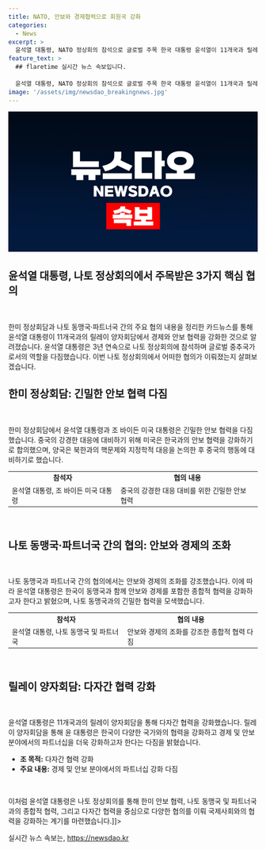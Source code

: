 ```yaml
---
title: NATO, 안보와 경제협력으로 회원국 강화
categories:
  - News
excerpt: >
  윤석열 대통령, NATO 정상회의 참석으로 글로벌 주목 한국 대통령 윤석열이 11개국과 릴레이 양자회담을 통해 경제와 안보 협력을 강화하며 나토 정상회의에 참석했습니다. 이로써 그는 3연속으로 나토 정상회의에 참석하며 글로벌 중추국가로서의 역할을 확고히 하고 있습니다. 요약문을 클릭하여 윤석열 대통령의 나토 정상회의에서 이루어진 주요 협상 내용을 확인하세요.
feature_text: >
  ## flaretime 실시간 뉴스 속보입니다.

  윤석열 대통령, NATO 정상회의 참석으로 글로벌 주목 한국 대통령 윤석열이 11개국과 릴레이 양자회담을 통해 경제와 안보 협력을 강화하며 나토 정상회의에 참석했습니다. 이로써 그는 3연속으로 나토 정상회의에 참석하며 글로벌 중추국가로서의 역할을 확고히 하고 있습니다. 요약문을 클릭하여 윤석열 대통령의 나토 정상회의에서 이루어진 주요 협상 내용을 확인하세요.
image: '/assets/img/newsdao_breakingnews.jpg'
---
```


<p><img src="/assets/img/newsdao_breakingnews.jpg" alt="flaretime 속보" /></p>

<h2>윤석열 대통령, 나토 정상회의에서 주목받은 3가지 핵심 협의</h2>

<p data-ke-size="size16">&nbsp;</p>

<p>한미 정상회담과 나토 동맹국·파트너국 간의 주요 협의 내용을 정리한 카드뉴스를 통해 윤석열 대통령이 11개국과의 릴레이 양자회담에서 경제와 안보 협력을 강화한 것으로 알려졌습니다. 윤석열 대통령은 3년 연속으로 나토 정상회의에 참석하며 글로벌 중추국가로서의 역할을 다짐했습니다. 이번 나토 정상회의에서 어떠한 협의가 이뤄졌는지 살펴보겠습니다.</p></p>

<h2 data-ke-size="size26">한미 정상회담: 긴밀한 안보 협력 다짐</h2>

<p data-ke-size="size16">&nbsp;</p>

<p>한미 정상회담에서 윤석열 대통령과 조 바이든 미국 대통령은 긴밀한 안보 협력을 다짐했습니다. 중국의 강경한 대응에 대비하기 위해 미국은 한국과의 안보 협력을 강화하기로 합의했으며, 양국은 북한과의 핵문제와 지정학적 대응을 논의한 후 중국의 행동에 대비하기로 했습니다.</p></p>

<table>
  <tr>
    <td style="text-align: center; height: 17px;"><b>참석자</b></td>
    <td style="text-align: center; height: 17px;"><b>협의 내용</b></td>
  </tr>
  <tr>
    <td style="text-align: left; height: 17px;">윤석열 대통령, 조 바이든 미국 대통령</td>
    <td style="text-align: left;">중국의 강경한 대응 대비를 위한 긴밀한 안보 협력</td>
  </tr>
</table>

<p data-ke-size="size16">&nbsp;</p>

<h2 data-ke-size="size26">나토 동맹국·파트너국 간의 협의: 안보와 경제의 조화</h2>

<p data-ke-size="size16">&nbsp;</p>

<p>나토 동맹국과 파트너국 간의 협의에서는 안보와 경제의 조화를 강조했습니다. 이에 따라 윤석열 대통령은 한국이 동맹국과 함께 안보와 경제를 포함한 종합적 협력을 강화하고자 한다고 밝혔으며, 나토 동맹국과의 긴밀한 협력을 모색했습니다.</p></p>

<table>
  <tr>
    <td style="text-align: center; height: 17px;"><b>참석자</b></td>
    <td style="text-align: center; height: 17px;"><b>협의 내용</b></td>
  </tr>
  <tr>
    <td style="text-align: left; height: 17px;">윤석열 대통령, 나토 동맹국 및 파트너국</td>
    <td style="text-align: left;">안보와 경제의 조화를 강조한 종합적 협력 다짐</td>
  </tr>
</table>

<p data-ke-size="size16">&nbsp;</p>

<h2 data-ke-size="size26">릴레이 양자회담: 다자간 협력 강화</h2>

<p data-ke-size="size16">&nbsp;</p>

<p>윤석열 대통령은 11개국과의 릴레이 양자회담을 통해 다자간 협력을 강화했습니다. 릴레이 양자회담을 통해 윤 대통령은 한국이 다양한 국가와의 협력을 강화하고 경제 및 안보 분야에서의 파트너십을 더욱 강화하고자 한다는 다짐을 밝혔습니다.</p></p>

<ul>
  <li><b>조 목적:</b> 다자간 협력 강화</li>
  <li><b>주요 내용:</b> 경제 및 안보 분야에서의 파트너십 강화 다짐</li>
</ul>

<p data-ke-size="size16">&nbsp;</p>

<p>이처럼 윤석열 대통령은 나토 정상회의를 통해 한미 안보 협력, 나토 동맹국 및 파트너국과의 종합적 협력, 그리고 다자간 협력을 중심으로 다양한 협의를 이뤄 국제사회와의 협력을 강화하는 계기를 마련했습니다.]]&gt;</content></p>
실시간 뉴스 속보는, <a href="https://newsdao.kr" rel="dofollow">https://newsdao.kr</a>


